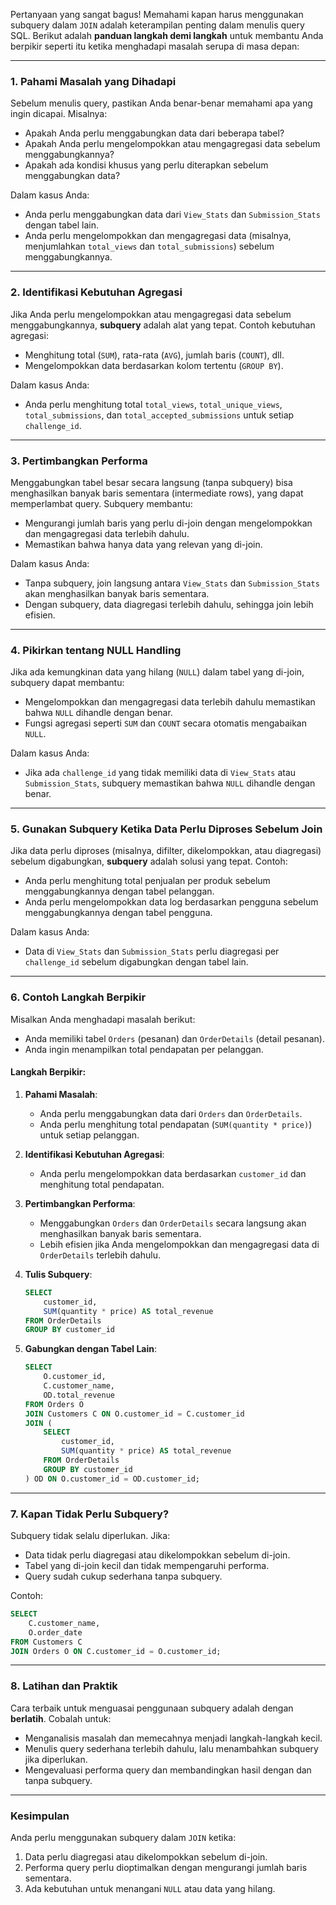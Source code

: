 Pertanyaan yang sangat bagus! Memahami kapan harus menggunakan subquery dalam `JOIN` adalah keterampilan penting dalam menulis query SQL. Berikut adalah **panduan langkah demi langkah** untuk membantu Anda berpikir seperti itu ketika menghadapi masalah serupa di masa depan:

---

### **1. Pahami Masalah yang Dihadapi**
Sebelum menulis query, pastikan Anda benar-benar memahami apa yang ingin dicapai. Misalnya:
- Apakah Anda perlu menggabungkan data dari beberapa tabel?
- Apakah Anda perlu mengelompokkan atau mengagregasi data sebelum menggabungkannya?
- Apakah ada kondisi khusus yang perlu diterapkan sebelum menggabungkan data?

Dalam kasus Anda:
- Anda perlu menggabungkan data dari `View_Stats` dan `Submission_Stats` dengan tabel lain.
- Anda perlu mengelompokkan dan mengagregasi data (misalnya, menjumlahkan `total_views` dan `total_submissions`) sebelum menggabungkannya.

---

### **2. Identifikasi Kebutuhan Agregasi**
Jika Anda perlu mengelompokkan atau mengagregasi data sebelum menggabungkannya, **subquery** adalah alat yang tepat. Contoh kebutuhan agregasi:
- Menghitung total (`SUM`), rata-rata (`AVG`), jumlah baris (`COUNT`), dll.
- Mengelompokkan data berdasarkan kolom tertentu (`GROUP BY`).

Dalam kasus Anda:
- Anda perlu menghitung total `total_views`, `total_unique_views`, `total_submissions`, dan `total_accepted_submissions` untuk setiap `challenge_id`.

---

### **3. Pertimbangkan Performa**
Menggabungkan tabel besar secara langsung (tanpa subquery) bisa menghasilkan banyak baris sementara (intermediate rows), yang dapat memperlambat query. Subquery membantu:
- Mengurangi jumlah baris yang perlu di-join dengan mengelompokkan dan mengagregasi data terlebih dahulu.
- Memastikan bahwa hanya data yang relevan yang di-join.

Dalam kasus Anda:
- Tanpa subquery, join langsung antara `View_Stats` dan `Submission_Stats` akan menghasilkan banyak baris sementara.
- Dengan subquery, data diagregasi terlebih dahulu, sehingga join lebih efisien.

---

### **4. Pikirkan tentang NULL Handling**
Jika ada kemungkinan data yang hilang (`NULL`) dalam tabel yang di-join, subquery dapat membantu:
- Mengelompokkan dan mengagregasi data terlebih dahulu memastikan bahwa `NULL` dihandle dengan benar.
- Fungsi agregasi seperti `SUM` dan `COUNT` secara otomatis mengabaikan `NULL`.

Dalam kasus Anda:
- Jika ada `challenge_id` yang tidak memiliki data di `View_Stats` atau `Submission_Stats`, subquery memastikan bahwa `NULL` dihandle dengan benar.

---

### **5. Gunakan Subquery Ketika Data Perlu Diproses Sebelum Join**
Jika data perlu diproses (misalnya, difilter, dikelompokkan, atau diagregasi) sebelum digabungkan, **subquery** adalah solusi yang tepat. Contoh:
- Anda perlu menghitung total penjualan per produk sebelum menggabungkannya dengan tabel pelanggan.
- Anda perlu mengelompokkan data log berdasarkan pengguna sebelum menggabungkannya dengan tabel pengguna.

Dalam kasus Anda:
- Data di `View_Stats` dan `Submission_Stats` perlu diagregasi per `challenge_id` sebelum digabungkan dengan tabel lain.

---

### **6. Contoh Langkah Berpikir**
Misalkan Anda menghadapi masalah berikut:
- Anda memiliki tabel `Orders` (pesanan) dan `OrderDetails` (detail pesanan).
- Anda ingin menampilkan total pendapatan per pelanggan.

#### Langkah Berpikir:
1. **Pahami Masalah**:
   - Anda perlu menggabungkan data dari `Orders` dan `OrderDetails`.
   - Anda perlu menghitung total pendapatan (`SUM(quantity * price)`) untuk setiap pelanggan.

2. **Identifikasi Kebutuhan Agregasi**:
   - Anda perlu mengelompokkan data berdasarkan `customer_id` dan menghitung total pendapatan.

3. **Pertimbangkan Performa**:
   - Menggabungkan `Orders` dan `OrderDetails` secara langsung akan menghasilkan banyak baris sementara.
   - Lebih efisien jika Anda mengelompokkan dan mengagregasi data di `OrderDetails` terlebih dahulu.

4. **Tulis Subquery**:
   ```sql
   SELECT 
       customer_id, 
       SUM(quantity * price) AS total_revenue
   FROM OrderDetails
   GROUP BY customer_id
   ```

5. **Gabungkan dengan Tabel Lain**:
   ```sql
   SELECT 
       O.customer_id, 
       C.customer_name, 
       OD.total_revenue
   FROM Orders O
   JOIN Customers C ON O.customer_id = C.customer_id
   JOIN (
       SELECT 
           customer_id, 
           SUM(quantity * price) AS total_revenue
       FROM OrderDetails
       GROUP BY customer_id
   ) OD ON O.customer_id = OD.customer_id;
   ```

---

### **7. Kapan Tidak Perlu Subquery?**
Subquery tidak selalu diperlukan. Jika:
- Data tidak perlu diagregasi atau dikelompokkan sebelum di-join.
- Tabel yang di-join kecil dan tidak mempengaruhi performa.
- Query sudah cukup sederhana tanpa subquery.

Contoh:
```sql
SELECT 
    C.customer_name, 
    O.order_date
FROM Customers C
JOIN Orders O ON C.customer_id = O.customer_id;
```

---

### **8. Latihan dan Praktik**
Cara terbaik untuk menguasai penggunaan subquery adalah dengan **berlatih**. Cobalah untuk:
- Menganalisis masalah dan memecahnya menjadi langkah-langkah kecil.
- Menulis query sederhana terlebih dahulu, lalu menambahkan subquery jika diperlukan.
- Mengevaluasi performa query dan membandingkan hasil dengan dan tanpa subquery.

---

### **Kesimpulan**
Anda perlu menggunakan subquery dalam `JOIN` ketika:
1. Data perlu diagregasi atau dikelompokkan sebelum di-join.
2. Performa query perlu dioptimalkan dengan mengurangi jumlah baris sementara.
3. Ada kebutuhan untuk menangani `NULL` atau data yang hilang.
